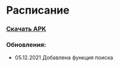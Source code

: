 # Расписание
### <a href="https://github.com/awelijuh/phys-math-brsu-schedule/raw/master/android/app/build/outputs/apk/release/app-release.apk">Скачать APK</a>

### Обновления:
- 05.12.2021 Добавлена функция поиска

